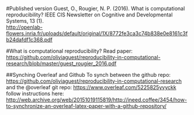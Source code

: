 #Published version
Guest, O., Rougier, N. P. (2016). What is computational reproducibility? IEEE CIS Newsletter on Cognitive and Developmental Systems, 13 (1).   
http://openlab-flowers.inria.fr/uploads/default/original/1X/8772fe3ca3c74b838e0e8161c3fb24dafdf1c368.pdf

#What is computational reproducibility?
Read paper: https://github.com/oliviaguest/reproducibility-in-computational-research/blob/master/guest_rougier_2016.pdf 

##Synching Overleaf and Github
To synch between the github repo: https://github.com/oliviaguest/reproducibility-in-computational-research
and the @overleaf git repo: https://www.overleaf.com/5225825yvyckk
follow instructions here: http://web.archive.org/web/20151019115819/http://ineed.coffee/3454/how-to-synchronize-an-overleaf-latex-paper-with-a-github-repository/
